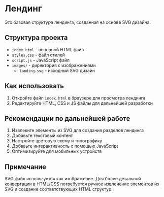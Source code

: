 # Лендинг

Это базовая структура лендинга, созданная на основе SVG дизайна.

## Структура проекта

- `index.html` - основной HTML файл
- `styles.css` - файл стилей
- `script.js` - JavaScript файл
- `images/` - директория с изображениями
  - `landing.svg` - исходный SVG дизайн

## Как использовать

1. Откройте файл `index.html` в браузере для просмотра лендинга
2. Редактируйте HTML, CSS и JS файлы для дальнейшей разработки

## Рекомендации по дальнейшей работе

1. Извлеките элементы из SVG для создания разделов лендинга
2. Добавьте текстовый контент
3. Настройте цветовую схему и типографику
4. Добавьте интерактивность с помощью JavaScript
5. Оптимизируйте для мобильных устройств

## Примечание

SVG файл используется как изображение. Для более детальной конвертации в HTML/CSS потребуется ручное извлечение элементов из SVG и создание соответствующих HTML структур. 